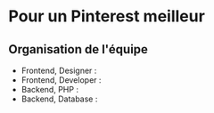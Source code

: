 # Pour un Pinterest meilleur
## Organisation de l'équipe
- Frontend, Designer : 
- Frontend, Developer : 
- Backend, PHP :
- Backend, Database : 
